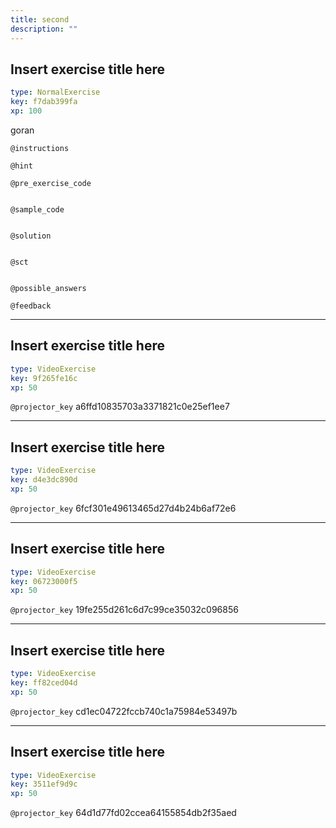 ```yaml
---
title: second
description: ""
---
```


## Insert exercise title here

```yaml
type: NormalExercise
key: f7dab399fa
xp: 100
```

goran

`@instructions`


`@hint`


`@pre_exercise_code`
```{r}

```

`@sample_code`
```{r}

```

`@solution`
```{r}

```

`@sct`
```{r}

```

`@possible_answers`


`@feedback`


---

## Insert exercise title here

```yaml
type: VideoExercise
key: 9f265fe16c
xp: 50
```

`@projector_key`
a6ffd10835703a3371821c0e25ef1ee7

---

## Insert exercise title here

```yaml
type: VideoExercise
key: d4e3dc890d
xp: 50
```

`@projector_key`
6fcf301e49613465d27d4b24b6af72e6

---

## Insert exercise title here

```yaml
type: VideoExercise
key: 06723000f5
xp: 50
```

`@projector_key`
19fe255d261c6d7c99ce35032c096856

---

## Insert exercise title here

```yaml
type: VideoExercise
key: ff82ced04d
xp: 50
```

`@projector_key`
cd1ec04722fccb740c1a75984e53497b

---

## Insert exercise title here

```yaml
type: VideoExercise
key: 3511ef9d9c
xp: 50
```

`@projector_key`
64d1d77fd02ccea64155854db2f35aed
